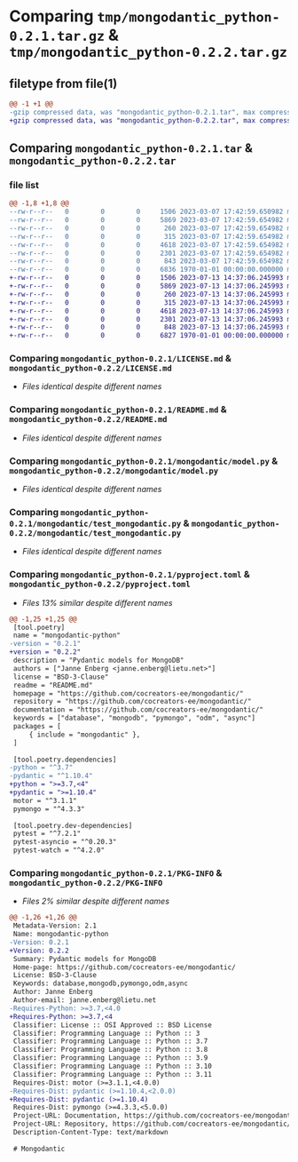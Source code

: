 # Comparing `tmp/mongodantic_python-0.2.1.tar.gz` & `tmp/mongodantic_python-0.2.2.tar.gz`

## filetype from file(1)

```diff
@@ -1 +1 @@
-gzip compressed data, was "mongodantic_python-0.2.1.tar", max compression
+gzip compressed data, was "mongodantic_python-0.2.2.tar", max compression
```

## Comparing `mongodantic_python-0.2.1.tar` & `mongodantic_python-0.2.2.tar`

### file list

```diff
@@ -1,8 +1,8 @@
--rw-r--r--   0        0        0     1506 2023-03-07 17:42:59.650982 mongodantic_python-0.2.1/LICENSE.md
--rw-r--r--   0        0        0     5869 2023-03-07 17:42:59.654982 mongodantic_python-0.2.1/README.md
--rw-r--r--   0        0        0      260 2023-03-07 17:42:59.654982 mongodantic_python-0.2.1/mongodantic/__init__.py
--rw-r--r--   0        0        0      315 2023-03-07 17:42:59.654982 mongodantic_python-0.2.1/mongodantic/conftest.py
--rw-r--r--   0        0        0     4618 2023-03-07 17:42:59.654982 mongodantic_python-0.2.1/mongodantic/model.py
--rw-r--r--   0        0        0     2301 2023-03-07 17:42:59.654982 mongodantic_python-0.2.1/mongodantic/test_mongodantic.py
--rw-r--r--   0        0        0      843 2023-03-07 17:42:59.654982 mongodantic_python-0.2.1/pyproject.toml
--rw-r--r--   0        0        0     6836 1970-01-01 00:00:00.000000 mongodantic_python-0.2.1/PKG-INFO
+-rw-r--r--   0        0        0     1506 2023-07-13 14:37:06.245993 mongodantic_python-0.2.2/LICENSE.md
+-rw-r--r--   0        0        0     5869 2023-07-13 14:37:06.245993 mongodantic_python-0.2.2/README.md
+-rw-r--r--   0        0        0      260 2023-07-13 14:37:06.245993 mongodantic_python-0.2.2/mongodantic/__init__.py
+-rw-r--r--   0        0        0      315 2023-07-13 14:37:06.245993 mongodantic_python-0.2.2/mongodantic/conftest.py
+-rw-r--r--   0        0        0     4618 2023-07-13 14:37:06.245993 mongodantic_python-0.2.2/mongodantic/model.py
+-rw-r--r--   0        0        0     2301 2023-07-13 14:37:06.245993 mongodantic_python-0.2.2/mongodantic/test_mongodantic.py
+-rw-r--r--   0        0        0      848 2023-07-13 14:37:06.245993 mongodantic_python-0.2.2/pyproject.toml
+-rw-r--r--   0        0        0     6827 1970-01-01 00:00:00.000000 mongodantic_python-0.2.2/PKG-INFO
```

### Comparing `mongodantic_python-0.2.1/LICENSE.md` & `mongodantic_python-0.2.2/LICENSE.md`

 * *Files identical despite different names*

### Comparing `mongodantic_python-0.2.1/README.md` & `mongodantic_python-0.2.2/README.md`

 * *Files identical despite different names*

### Comparing `mongodantic_python-0.2.1/mongodantic/model.py` & `mongodantic_python-0.2.2/mongodantic/model.py`

 * *Files identical despite different names*

### Comparing `mongodantic_python-0.2.1/mongodantic/test_mongodantic.py` & `mongodantic_python-0.2.2/mongodantic/test_mongodantic.py`

 * *Files identical despite different names*

### Comparing `mongodantic_python-0.2.1/pyproject.toml` & `mongodantic_python-0.2.2/pyproject.toml`

 * *Files 13% similar despite different names*

```diff
@@ -1,25 +1,25 @@
 [tool.poetry]
 name = "mongodantic-python"
-version = "0.2.1"
+version = "0.2.2"
 description = "Pydantic models for MongoDB"
 authors = ["Janne Enberg <janne.enberg@lietu.net>"]
 license = "BSD-3-Clause"
 readme = "README.md"
 homepage = "https://github.com/cocreators-ee/mongodantic/"
 repository = "https://github.com/cocreators-ee/mongodantic/"
 documentation = "https://github.com/cocreators-ee/mongodantic/"
 keywords = ["database", "mongodb", "pymongo", "odm", "async"]
 packages = [
     { include = "mongodantic" },
 ]
 
 [tool.poetry.dependencies]
-python = "^3.7"
-pydantic = "^1.10.4"
+python = ">=3.7,<4"
+pydantic = ">=1.10.4"
 motor = "^3.1.1"
 pymongo = "^4.3.3"
 
 [tool.poetry.dev-dependencies]
 pytest = "^7.2.1"
 pytest-asyncio = "^0.20.3"
 pytest-watch = "^4.2.0"
```

### Comparing `mongodantic_python-0.2.1/PKG-INFO` & `mongodantic_python-0.2.2/PKG-INFO`

 * *Files 2% similar despite different names*

```diff
@@ -1,26 +1,26 @@
 Metadata-Version: 2.1
 Name: mongodantic-python
-Version: 0.2.1
+Version: 0.2.2
 Summary: Pydantic models for MongoDB
 Home-page: https://github.com/cocreators-ee/mongodantic/
 License: BSD-3-Clause
 Keywords: database,mongodb,pymongo,odm,async
 Author: Janne Enberg
 Author-email: janne.enberg@lietu.net
-Requires-Python: >=3.7,<4.0
+Requires-Python: >=3.7,<4
 Classifier: License :: OSI Approved :: BSD License
 Classifier: Programming Language :: Python :: 3
 Classifier: Programming Language :: Python :: 3.7
 Classifier: Programming Language :: Python :: 3.8
 Classifier: Programming Language :: Python :: 3.9
 Classifier: Programming Language :: Python :: 3.10
 Classifier: Programming Language :: Python :: 3.11
 Requires-Dist: motor (>=3.1.1,<4.0.0)
-Requires-Dist: pydantic (>=1.10.4,<2.0.0)
+Requires-Dist: pydantic (>=1.10.4)
 Requires-Dist: pymongo (>=4.3.3,<5.0.0)
 Project-URL: Documentation, https://github.com/cocreators-ee/mongodantic/
 Project-URL: Repository, https://github.com/cocreators-ee/mongodantic/
 Description-Content-Type: text/markdown
 
 # Mongodantic
```

